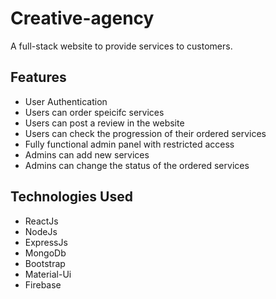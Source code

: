 # Creative-agency
A full-stack website to provide services to customers.
## Features
- User  Authentication
- Users can order speicifc services
- Users can post a review in the website
- Users can check the progression of their ordered services
- Fully functional admin panel with restricted access
- Admins can add new services 
- Admins can change the status of the ordered services

## Technologies Used
- ReactJs
- NodeJs
- ExpressJs
- MongoDb
- Bootstrap
- Material-Ui
- Firebase